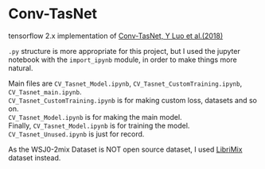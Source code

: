 # Conv-TasNet
tensorflow 2.x implementation of [Conv-TasNet, Y Luo et al.(2018)](https://github.com/naplab/Conv-TasNet)

`.py` structure is more appropriate for this project, but I used the jupyter notebook with the `import_ipynb` module, in order to make things more natural.

Main files are `CV_Tasnet_Model.ipynb`, `CV_Tasnet_CustomTraining.ipynb`, `CV_Tasnet_main.ipynb`.<br />
`CV_Tasnet_CustomTraining.ipynb` is for making custom loss, datasets and so on.<br />
`CV_Tasnet_Model.ipynb` is for making the main model.<br />
Finally, `CV_Tasnet_Model.ipynb` is for training the model.<br />
`CV_Tasnet_Unused.ipynb` is just for record.

As the WSJ0-2mix Dataset is NOT open source dataset, I used [LibriMix](https://github.com/JorisCos/LibriMix) dataset instead. 
